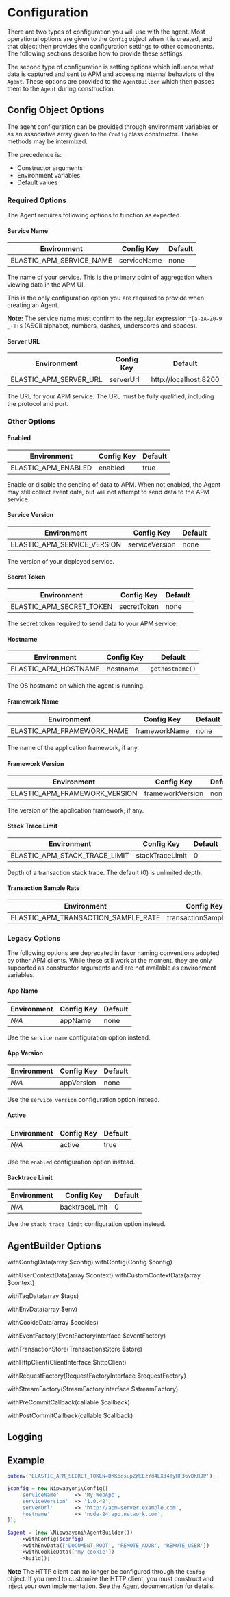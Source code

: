 # Configuration

There are two types of configuration you will use with the agent. Most operational options are given to the `Config` object when it is created, and that object then provides the configuration settings to other components. The following sections describe how to provide these settings.

The second type of configuration is setting options which influence what data is captured and sent to APM and accessing internal behaviors of the `Agent`. These options are provided to the `AgentBuilder` which then passes them to the `Agent` during construction.

## Config Object Options

The agent configuration can be provided through environment variables or as an associative array given to the `Config` class constructor. These methods may be intermixed.

The precedence is:

* Constructor arguments
* Environment variables
* Default values

### Required Options

The Agent requires following options to function as expected.

#### Service Name

| Environment | Config Key | Default |
|-------------|------------|---------|
| ELASTIC_APM_SERVICE_NAME | serviceName | none |

The name of your service. This is the primary point of aggregation when viewing data in the APM UI.

This is the only configuration option you are required to provide when creating an Agent.

**Note:** The service name must confirm to the regular expression `^[a-zA-Z0-9 _-]+$` (ASCII alphabet, numbers, dashes, underscores and spaces).

#### Server URL

| Environment | Config Key | Default |
|-------------|------------|---------|
| ELASTIC_APM_SERVER_URL | serverUrl | http://localhost:8200 |

The URL for your APM service. The URL must be fully qualified, including the protocol and port.

### Other Options

#### Enabled

| Environment | Config Key | Default |
|-------------|------------|---------|
| ELASTIC_APM_ENABLED | enabled | true |

Enable or disable the sending of data to APM. When not enabled, the Agent may still collect event data, but will not attempt to send data to the APM service.

#### Service Version

| Environment | Config Key | Default |
|-------------|------------|---------|
| ELASTIC_APM_SERVICE_VERSION | serviceVersion | none |

The version of your deployed service.

#### Secret Token

| Environment | Config Key | Default |
|-------------|------------|---------|
| ELASTIC_APM_SECRET_TOKEN | secretToken | none |

The secret token required to send data to your APM service.

#### Hostname

| Environment | Config Key | Default |
|-------------|------------|---------|
| ELASTIC_APM_HOSTNAME | hostname | `gethostname()` |

The OS hostname on which the agent is running.

#### Framework Name

| Environment | Config Key | Default |
|-------------|------------|---------|
| ELASTIC_APM_FRAMEWORK_NAME | frameworkName | none |

The name of the application framework, if any.

#### Framework Version

| Environment | Config Key | Default |
|-------------|------------|---------|
| ELASTIC_APM_FRAMEWORK_VERSION | frameworkVersion | none |

The version of the application framework, if any.

#### Stack Trace Limit

| Environment | Config Key | Default |
|-------------|------------|---------|
| ELASTIC_APM_STACK_TRACE_LIMIT | stackTraceLimit | 0 |

Depth of a transaction stack trace. The default (0) is unlimited depth.

#### Transaction Sample Rate

| Environment | Config Key | Default |
|-------------|------------|---------|
| ELASTIC_APM_TRANSACTION_SAMPLE_RATE | transactionSampleRate | 1.0 |

### Legacy Options

The following options are deprecated in favor naming conventions adopted by other APM clients. While these still work at the moment, they are only supported as constructor arguments and are not available as environment variables.

#### App Name

| Environment | Config Key | Default |
|-------------|------------|---------|
| *N/A* | appName | none |

Use the `service name` configuration option instead.

#### App Version

| Environment | Config Key | Default |
|-------------|------------|---------|
| *N/A* | appVersion | none |

Use the `service version` configuration option instead.

#### Active

| Environment | Config Key | Default |
|-------------|------------|---------|
| *N/A* | active | true |

Use the `enabled` configuration option instead.

#### Backtrace Limit

| Environment | Config Key | Default |
|-------------|------------|---------|
| *N/A* | backtraceLimit | 0 |

Use the `stack trace limit` configuration option instead.

## AgentBuilder Options

withConfigData(array $config)
withConfig(Config $config)

withUserContextData(array $context)
withCustomContextData(array $context)

withTagData(array $tags)

withEnvData(array $env)

withCookieData(array $cookies)

withEventFactory(EventFactoryInterface $eventFactory)

withTransactionStore(TransactionsStore $store)

withHttpClient(ClientInterface $httpClient)

withRequestFactory(RequestFactoryInterface $requestFactory)

withStreamFactory(StreamFactoryInterface $streamFactory)

withPreCommitCallback(callable $callback)

withPostCommitCallback(callable $callback)

## Logging


## Example

```php
putenv('ELASTIC_APM_SECRET_TOKEN=DKKbdsupZWEEzYd4LX34TyHF36vDKRJP');

$config = new Nipwaayoni\Config([
    'serviceName'     => 'My WebApp',
    'serviceVersion'  => '1.0.42',
    'serverUrl'       => 'http://apm-server.example.com',
    'hostname'        => 'node-24.app.network.com',
]);

$agent = (new \Nipwaayoni\AgentBuilder())
    ->withConfig($config)
    ->withEnvData(['DOCUMENT_ROOT', 'REMOTE_ADDR', 'REMOTE_USER'])
    ->withCookieData(['my-cookie'])
    ->build();
```

**Note** The HTTP client can no longer be configured through the `Config` object. If you need to customize the HTTP client, you must construct and inject your own implementation. See the [Agent](agent.md) documentation for details.